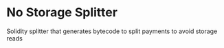 # No Storage Splitter
 Solidity splitter that generates bytecode to split payments to avoid storage reads
